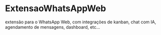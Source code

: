 # ExtensaoWhatsAppWeb
 extensão para o WhatsApp Web, com integrações de kanban, chat com IA, agendamento de mensagens, dashboard, etc...
